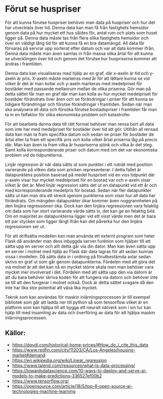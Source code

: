 # Förut se huspriser

För att kunna förutse huspriser behöver man data på huspriser och hur det har utvecklats över tid. Denna data kan man få från fastighets hemsidor genom data på hur mycket ett hus såldes för, antal rum och plats som huset ligger på. Denna data måste tas från flera olika fastighets hemsidor och över en väldigt lång tid för att kunna få en bra datamängd. All data får förvaras på servrar upp sorterat efter datum och var all data kommer ifrån. Denna data måste man även samlas in från massa olika årtal för att kunna se utvecklingen över tid och genom det förutse hur huspriserna kommer att ändras i framtiden.

Denna data kan visualiseras med hjälp av en graf, där x-axeln är tid och y-axeln är pris. X-axeln måste markeras med år för att lättare kunna se vid vilket år det är man kollar och y-axeln markeras med medelpriset för bostäder med passande mellanrum mellan de olika priserna. Gör man på detta sättet får man en graf där man kan kolla av hur mycket medelpriset för bostäder förändrats över åren och se förändringar i priser för att kunna se tidigare förändringar och förutse förändringar i framtiden. Sedan när man ska analysera all data och försöka förutse bostadspriser i framtiden får man ta in en felfaktor för olika ekonomiska problem och katastrofer.

För att bearbeta denna data till rätt format behöver man rensa bort all data som inte har med medelpriset för bostäder över tid att gör. Utifrån all rensad data kan man ta fram specifika datum och sedan se priser för bostäder de årtal eller ta fram ett specifik pris och kolla vilket årtal priserna låg på precis där. Man kan även ta fram vilka år huspriserna sjönk och vilka år det steg. Samt kolla korresponderande priser och datum med om det var ekonomiska problem vid de tidpunkterna.

Linjär regression är när data sätts ut som punkter i ett rutnät med position varierande på vilken data som pricken representerar. I detta fallet är datapunktens position baserad på medel huspriset vid en viss tidpunkt där y-axeln visar hur mycket medelpriset för en bostad var och x-axeln visar vilket år det är. Med linjär regression sätts det ut en datapunkt vid ett år och med korresponderande medelpris för bostad. Sedan när fler datapunkter sätts ut kan man dra ett streck igenom punkterna som visar hur all data har förändrats. Om mängden datapunkter ökar kommer även noggrannheten på den linjära regressionen öka. Dock kan den linjära regressionen vara felaktig om data som har stort varierande värde sätts in, det kan ge en felaktig bild. Om en majoritet av datapunkterna ligger vid ett visst värde men det är bara ett par stycken som ligger långt ifrån kan det påverka hur den linjära regressionen ser ut.

För att driftsätta modellen kan man använda ett externt program som heter Flask då använder man dess inbyggda server funktion som hjälper till att sätta upp en server och allt detta går via din dator. Man kan även sätta upp en server i molnet med hjälp av Flask där data lagras för att sedan kunnas vissa i modellen. Då sätts data in i ordning på förutbestämda axlar sedan skrivs en graf ut som går genom datapunkterna. Fördelen med att göra det via molnet är att det kan nå en mycket större skala men man behöver vara mycket mer involverad i det. Fördelen med att sätta upp den via datorn är att du bara behöver skriva koden för att fungera via datorn och behöver inte se till att den fungerar i molnet också. Dock är detta sättet svagare då den inte har lika stor potential att växa lika mycket.

Teknik som kan användas för maskin inlärningsprocessen är till exempel bibliotek som går att ladda ner till python så som tensorflow vilket är en platform som kan hjälpa till att bygga ett neuralt nätverk som i sin tur kan hjälp till med insamling av data och överföring av data för att hjälpa maskin inlärningsprocessen.

## Källor:
- https://dqydj.com/historical-home-prices/#How_do_I_cite_this_data
- https://www.redfin.com/city/11203/CA/Los-Angeles/housing-market#demand
- https://en.wikipedia.org/wiki/Linear_regression
- https://www.talend.com/resources/what-is-data-processing/
- https://towardsdatascience.com/10-ways-to-deploy-and-serve-ai-models-to-make-predictions-336527ef00b2
- https://www.tensorflow.org/
- https://opensource.com/article/18/5/top-8-open-source-ai-technologies-machine-learning